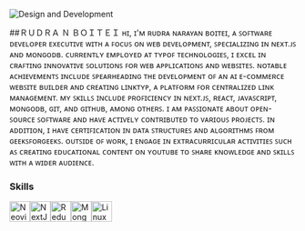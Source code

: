 ![Design and Development](https://media.licdn.com/dms/image/D4D16AQHsR1VL96G2ew/profile-displaybackgroundimage-shrink_350_1400/0/1699772699852?e=1717632000&v=beta&t=7Brt0k5T7JNgVoSyvVCz_RCInrF-oGd2rhQGiX91ZQo)

##ＲＵＤＲＡ   Ｎ   ＢＯＩＴＥＩ
ʜɪ, ɪ'ᴍ ʀᴜᴅʀᴀ ɴᴀʀᴀʏᴀɴ ʙᴏɪᴛᴇɪ, ᴀ ꜱᴏꜰᴛᴡᴀʀᴇ ᴅᴇᴠᴇʟᴏᴘᴇʀ ᴇxᴇᴄᴜᴛɪᴠᴇ ᴡɪᴛʜ ᴀ ꜰᴏᴄᴜꜱ ᴏɴ ᴡᴇʙ ᴅᴇᴠᴇʟᴏᴘᴍᴇɴᴛ, ꜱᴘᴇᴄɪᴀʟɪᴢɪɴɢ ɪɴ ɴᴇxᴛ.ᴊꜱ ᴀɴᴅ ᴍᴏɴɢᴏᴅʙ. ᴄᴜʀʀᴇɴᴛʟʏ ᴇᴍᴘʟᴏʏᴇᴅ ᴀᴛ ᴛʏᴘᴏꜰ ᴛᴇᴄʜɴᴏʟᴏɢɪᴇꜱ, ɪ ᴇxᴄᴇʟ ɪɴ ᴄʀᴀꜰᴛɪɴɢ ɪɴɴᴏᴠᴀᴛɪᴠᴇ ꜱᴏʟᴜᴛɪᴏɴꜱ ꜰᴏʀ ᴡᴇʙ ᴀᴘᴘʟɪᴄᴀᴛɪᴏɴꜱ ᴀɴᴅ ᴡᴇʙꜱɪᴛᴇꜱ. ɴᴏᴛᴀʙʟᴇ ᴀᴄʜɪᴇᴠᴇᴍᴇɴᴛꜱ ɪɴᴄʟᴜᴅᴇ ꜱᴘᴇᴀʀʜᴇᴀᴅɪɴɢ ᴛʜᴇ ᴅᴇᴠᴇʟᴏᴘᴍᴇɴᴛ ᴏꜰ ᴀɴ ᴀɪ ᴇ-ᴄᴏᴍᴍᴇʀᴄᴇ ᴡᴇʙꜱɪᴛᴇ ʙᴜɪʟᴅᴇʀ ᴀɴᴅ ᴄʀᴇᴀᴛɪɴɢ ʟɪɴᴋᴛʏᴘ, ᴀ ᴘʟᴀᴛꜰᴏʀᴍ ꜰᴏʀ ᴄᴇɴᴛʀᴀʟɪᴢᴇᴅ ʟɪɴᴋ ᴍᴀɴᴀɢᴇᴍᴇɴᴛ. ᴍʏ ꜱᴋɪʟʟꜱ ɪɴᴄʟᴜᴅᴇ ᴘʀᴏꜰɪᴄɪᴇɴᴄʏ ɪɴ ɴᴇxᴛ.ᴊꜱ, ʀᴇᴀᴄᴛ, ᴊᴀᴠᴀꜱᴄʀɪᴘᴛ, ᴍᴏɴɢᴏᴅʙ, ɢɪᴛ, ᴀɴᴅ ɢɪᴛʜᴜʙ, ᴀᴍᴏɴɢ ᴏᴛʜᴇʀꜱ. ɪ ᴀᴍ ᴘᴀꜱꜱɪᴏɴᴀᴛᴇ ᴀʙᴏᴜᴛ ᴏᴘᴇɴ-ꜱᴏᴜʀᴄᴇ ꜱᴏꜰᴛᴡᴀʀᴇ ᴀɴᴅ ʜᴀᴠᴇ ᴀᴄᴛɪᴠᴇʟʏ ᴄᴏɴᴛʀɪʙᴜᴛᴇᴅ ᴛᴏ ᴠᴀʀɪᴏᴜꜱ ᴘʀᴏᴊᴇᴄᴛꜱ. ɪɴ ᴀᴅᴅɪᴛɪᴏɴ, ɪ ʜᴀᴠᴇ ᴄᴇʀᴛɪꜰɪᴄᴀᴛɪᴏɴ ɪɴ ᴅᴀᴛᴀ ꜱᴛʀᴜᴄᴛᴜʀᴇꜱ ᴀɴᴅ ᴀʟɢᴏʀɪᴛʜᴍꜱ ꜰʀᴏᴍ ɢᴇᴇᴋꜱꜰᴏʀɢᴇᴇᴋꜱ. ᴏᴜᴛꜱɪᴅᴇ ᴏꜰ ᴡᴏʀᴋ, ɪ ᴇɴɢᴀɢᴇ ɪɴ ᴇxᴛʀᴀᴄᴜʀʀɪᴄᴜʟᴀʀ ᴀᴄᴛɪᴠɪᴛɪᴇꜱ ꜱᴜᴄʜ ᴀꜱ ᴄʀᴇᴀᴛɪɴɢ ᴇᴅᴜᴄᴀᴛɪᴏɴᴀʟ ᴄᴏɴᴛᴇɴᴛ ᴏɴ ʏᴏᴜᴛᴜʙᴇ ᴛᴏ ꜱʜᴀʀᴇ ᴋɴᴏᴡʟᴇᴅɢᴇ ᴀɴᴅ ꜱᴋɪʟʟꜱ ᴡɪᴛʜ ᴀ ᴡɪᴅᴇʀ ᴀᴜᴅɪᴇɴᴄᴇ.
### Skills

<p align="left">
<a href="https://neovim.io/" target="_blank" rel="noreferrer"><img src="https://raw.githubusercontent.com/danielcranney/readme-generator/main/public/icons/skills/neovim.svg" width="36" height="36" alt="Neovim" /></a><a href="https://nextjs.org/docs" target="_blank" rel="noreferrer"><img src="https://raw.githubusercontent.com/danielcranney/readme-generator/main/public/icons/skills/nextjs-colored-dark.svg" width="36" height="36" alt="NextJs" /></a><a href="https://redux.js.org/" target="_blank" rel="noreferrer"><img src="https://raw.githubusercontent.com/danielcranney/readme-generator/main/public/icons/skills/redux-colored.svg" width="36" height="36" alt="Redux" /></a><a href="https://www.mongodb.com/" target="_blank" rel="noreferrer"><img src="https://raw.githubusercontent.com/danielcranney/readme-generator/main/public/icons/skills/mongodb-colored.svg" width="36" height="36" alt="MongoDB" /></a><a href="https://www.linux.org" target="_blank" rel="noreferrer"><img src="https://raw.githubusercontent.com/danielcranney/readme-generator/main/public/icons/skills/linux-colored.svg" width="36" height="36" alt="Linux" /></a>
</p>
